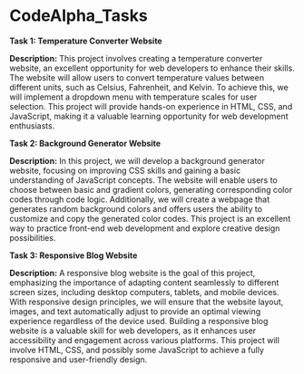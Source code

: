 # CodeAlpha_Tasks


**Task 1: Temperature Converter Website**

**Description:**
This project involves creating a temperature converter website, an excellent opportunity for web developers to enhance their skills. The website will allow users to convert temperature values between different units, such as Celsius, Fahrenheit, and Kelvin. To achieve this, we will implement a dropdown menu with temperature scales for user selection. This project will provide hands-on experience in HTML, CSS, and JavaScript, making it a valuable learning opportunity for web development enthusiasts.

**Task 2: Background Generator Website**

**Description:**
In this project, we will develop a background generator website, focusing on improving CSS skills and gaining a basic understanding of JavaScript concepts. The website will enable users to choose between basic and gradient colors, generating corresponding color codes through code logic. Additionally, we will create a webpage that generates random background colors and offers users the ability to customize and copy the generated color codes. This project is an excellent way to practice front-end web development and explore creative design possibilities.

**Task 3: Responsive Blog Website**

**Description:**
A responsive blog website is the goal of this project, emphasizing the importance of adapting content seamlessly to different screen sizes, including desktop computers, tablets, and mobile devices. With responsive design principles, we will ensure that the website layout, images, and text automatically adjust to provide an optimal viewing experience regardless of the device used. Building a responsive blog website is a valuable skill for web developers, as it enhances user accessibility and engagement across various platforms. This project will involve HTML, CSS, and possibly some JavaScript to achieve a fully responsive and user-friendly design.

